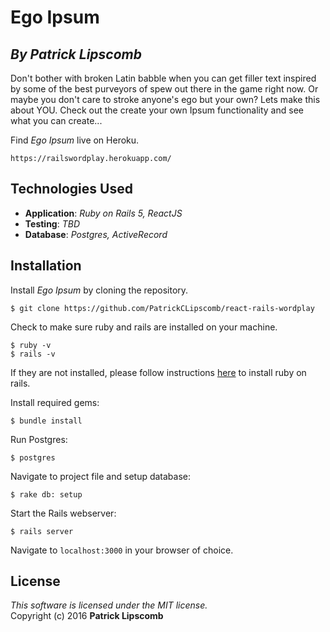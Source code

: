 #  Ego Ipsum
## *By Patrick Lipscomb*

Don't bother with broken Latin babble when you can get filler text inspired by some of the best purveyors of spew out there in the game right now. Or maybe you don't care to stroke anyone's ego but your own?  Lets make this about YOU. Check out the create your own Ipsum functionality and see what you can create...

Find *Ego Ipsum* live on Heroku.  
```
https://railswordplay.herokuapp.com/
```

## Technologies Used

* **Application**: *Ruby on Rails 5, ReactJS*<br>
* **Testing**: *TBD*<br>
* **Database**: *Postgres, ActiveRecord*

Installation
------------

Install *Ego Ipsum* by cloning the repository.  
```
$ git clone https://github.com/PatrickCLipscomb/react-rails-wordplay
```

Check to make sure ruby and rails are installed on your machine.  
```
$ ruby -v
$ rails -v
```
If they are not installed, please follow instructions [here](http://guides.rubyonrails.org/getting_started.html#installing-rails) to install ruby on rails.

Install required gems:
```
$ bundle install
```

Run Postgres:
```
$ postgres
```

Navigate to project file and setup database:
```
$ rake db: setup
```

Start the Rails webserver:
```
$ rails server
```

Navigate to `localhost:3000` in your browser of choice.

License
-------
_This software is licensed under the MIT license._<br>
Copyright (c) 2016 **Patrick Lipscomb**
